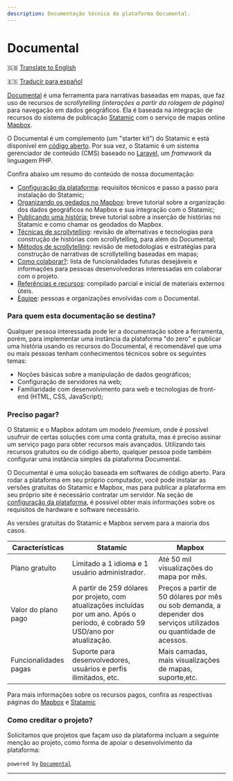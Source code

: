 ```yaml
---
description: Documentação técnica da plataforma Documental.
---
```


# Documental

🇬🇧 [Translate to English](https://docs-documental-xyz.translate.goog/?\_x\_tr\_sl=pt&\_x\_tr\_tl=en&\_x\_tr\_hl=en)&#x20;

🇪🇸 [Traducir para español](https://docs-documental-xyz.translate.goog/?\_x\_tr\_sl=pt&\_x\_tr\_tl=es&\_x\_tr\_hl=es)

[Documental](https://documental.xyz) é uma ferramenta para narrativas baseadas em mapas, que faz uso de recursos de _scrollytelling (interações a partir da rolagem de página)_ para navegação em dados geográficos. Ela é baseada na integração de recursos do sistema de publicação [Statamic](https://statamic.com) com o serviço de mapas online [Mapbox](https://mapbox.com).

O Documental é um complemento (um "starter kit") do Statamic e está disponível em [código aberto](https://github.com/medialabufrj/documentalxyz). Por sua vez, o Statamic é um sistema gerenciador de conteúdo (CMS) baseado no [Laravel](https://laravel.com/), um _framework_ da linguagem PHP.&#x20;

Confira abaixo um resumo do conteúdo de nossa documentação:

* [Configuração da plataforma](configuracao-da-plataforma.md): requisitos técnicos e passo a passo para instalação do Statamic;
* [Organizando os gedados no Mapbox](organizando-os-geodados-no-mapbox.md): breve tutorial sobre a organização dos dados geográficos no Mapbox e sua integração com o Statamic;
* [Publicando uma história:](publicando-uma-historia.md) breve tutorial sobre a inserção de histórias no Statamic e como chamar os geodados do Mapbox.
* [Técnicas de scrollytelling](tecnicas-de-scrollytelling.md): revisão de alternativas e tecnologias para construção de histórias com scrollytelling, para além do Documental;
* [Métodos de scrollytelling](metodos-de-scrollytelling.md): revisão de metodologias e estratégias para construção de narrativas de scrollytelling baseadas em mapas;
* [Como colaborar?](como-colaborar.md): lista de funcionalidades futuras desejáveis e informações para pessoas desenvolvedoras interessadas em colaborar com o projeto.
* [Referências e recursos](recursos-uteis.md): compilado parcial e inicial de materiais externos úteis.
* [Equipe](equipe.md): pessoas e organizações envolvidas com o Documental.

### Para quem esta documentação se destina?

Qualquer pessoa interessada pode ler a documentação sobre a ferramenta, porém, para implementar uma instância da plataforma "do zero" e publicar uma história usando os recursos do Documental, é recomendável que uma ou mais pessoas tenham conhecimentos técnicos sobre os seguintes temas:

* Noções básicas sobre a manipulação de dados geográficos;
* Configuração de servidores na web;
* Familiaridade com desenvolvimento para web e tecnologias de front-end (HTML, CSS, JavaScript);

### Preciso pagar?

O Statamic e o Mapbox adotam um modelo _freemium_, onde é possível usufruir de certas soluções com uma conta gratuita, mas é preciso assinar um serviço pago para obter recursos mais avançados. Utilizando tais recursos gratuitos ou de código aberto, qualquer pessoa pode também configurar uma instância simples da plataforma Documental.

O Documental é uma solução baseada em softwares de código aberto. Para rodar a plataforma em seu próprio computador, você pode instalar as versões gratuitas do Statamic e Mapbox, mas para publicar a plataforma em seu próprio site é necessário contratar um servidor. Na seção de [configuração da plataforma](configuracao-da-plataforma.md), é possível obter mais informações sobre os requisitos de hardware e software necessário.

As versões gratuitas do Statamic e Mapbox servem para a maioria dos casos.

| Características       | Statamic                                                                                                                          | Mapbox                                                                                                             |
| --------------------- | --------------------------------------------------------------------------------------------------------------------------------- | ------------------------------------------------------------------------------------------------------------------ |
| Plano gratuito        | Limitado a 1 idioma e 1 usuário administrador.                                                                                    | Até 50 mil visualizações do mapa por mês.                                                                          |
| Valor do plano pago   | A partir de 259 dólares por projeto, com atualizações incluídas por um ano. Após o período, é cobrado 59 USD/ano por atualização. | Preços a partir de 50 dólares por mês ou sob demanda, a depender dos serviços utilizados ou quantidade de acessos. |
| Funcionalidades pagas | Suporte para desenvolvedores, usuários e perfis ilimitados, etc.                                                                  | Mais camadas, mais visualizações de mapas, suporte,etc.                                                            |

Para mais informações sobre os recursos pagos, confira as respectivas páginas do [Mapbox](https://www.mapbox.com/pricing) e [Statamic](https://statamic.com/pricing)

### Como creditar o projeto?

Solicitamos que projetos que façam uso da plataforma incluam a seguinte menção ao projeto, como forma de apoiar o desenvolvimento da plataforma:

`powered by` [`Documental`](https://documental.xyz)

***
